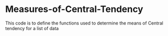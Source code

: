 # Measures-of-Central-Tendency
This code is to define the functions used to determine the means of Central tendency for a list of data
